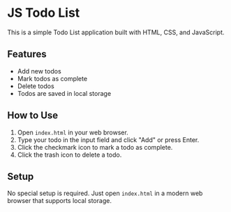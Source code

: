 # JS Todo List

This is a simple Todo List application built with HTML, CSS, and JavaScript.

## Features

*   Add new todos
*   Mark todos as complete
*   Delete todos
*   Todos are saved in local storage

## How to Use

1.  Open `index.html` in your web browser.
2.  Type your todo in the input field and click "Add" or press Enter.
3.  Click the checkmark icon to mark a todo as complete.
4.  Click the trash icon to delete a todo.

## Setup

No special setup is required. Just open `index.html` in a modern web browser that supports local storage.
